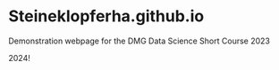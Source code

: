 # Steineklopferha.github.io
Demonstration webpage for the DMG Data Science Short Course 2023


2024!
